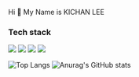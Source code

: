 Hi 👋 My Name is KICHAN LEE

### Tech stack
<p>
  <img src="https://img.shields.io/badge/HTML-E34F26?style=flat-square&logo=HTML5&logoColor=white"/>
  <img src="https://img.shields.io/badge/CSS-1572B6?style=flat-square&logo=CSS3&logoColor=white"/>
  <img src="https://img.shields.io/badge/JavaScript-F7DF1E?style=flat-square&logo=JavaScript&logoColor=000080"/>
  <img src="https://img.shields.io/badge/Node.js#339933?style=flat-square&logo=Node.js&logoColor=white"/>
</p>

![Top Langs](https://github-readme-stats.vercel.app/api/top-langs/?username=LEEKICHAN0102&layout=compact&theme=dark)
![Anurag's GitHub stats](https://github-readme-stats.vercel.app/api?username=LEEKICHAN0102&show_icons=true&theme=city_lights)
